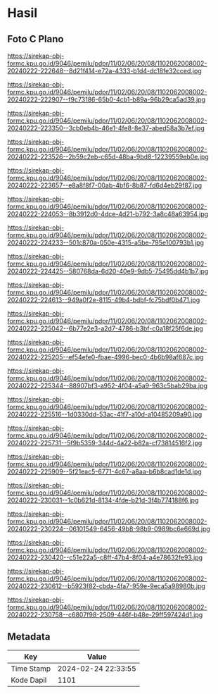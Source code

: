 # Hasil

## Foto C Plano

https://sirekap-obj-formc.kpu.go.id/9046/pemilu/pdpr/11/02/06/20/08/1102062008002-20240222-222648--8d21f414-e72a-4333-b1d4-dc18fe32cced.jpg

https://sirekap-obj-formc.kpu.go.id/9046/pemilu/pdpr/11/02/06/20/08/1102062008002-20240222-222907--f9c73186-65b0-4cb1-b89a-96b29ca5ad39.jpg

https://sirekap-obj-formc.kpu.go.id/9046/pemilu/pdpr/11/02/06/20/08/1102062008002-20240222-223350--3cb0eb4b-46e1-4fe8-8e37-abed58a3b7ef.jpg

https://sirekap-obj-formc.kpu.go.id/9046/pemilu/pdpr/11/02/06/20/08/1102062008002-20240222-223526--2b59c2eb-c65d-48ba-9bd8-12239559eb0e.jpg

https://sirekap-obj-formc.kpu.go.id/9046/pemilu/pdpr/11/02/06/20/08/1102062008002-20240222-223657--e8a8f8f7-00ab-4bf6-8b87-fd6d4eb29f87.jpg

https://sirekap-obj-formc.kpu.go.id/9046/pemilu/pdpr/11/02/06/20/08/1102062008002-20240222-224053--8b3912d0-4dce-4d21-b792-3a8c48a63954.jpg

https://sirekap-obj-formc.kpu.go.id/9046/pemilu/pdpr/11/02/06/20/08/1102062008002-20240222-224233--501c870a-050e-4315-a5be-795e100793b1.jpg

https://sirekap-obj-formc.kpu.go.id/9046/pemilu/pdpr/11/02/06/20/08/1102062008002-20240222-224425--580768da-6d20-40e9-9db5-75495dd4b1b7.jpg

https://sirekap-obj-formc.kpu.go.id/9046/pemilu/pdpr/11/02/06/20/08/1102062008002-20240222-224613--949a0f2e-8115-49b4-bdbf-fc75bdf0b471.jpg

https://sirekap-obj-formc.kpu.go.id/9046/pemilu/pdpr/11/02/06/20/08/1102062008002-20240222-225042--6b77e2e3-a2d7-4786-b3bf-c0a18f25f6de.jpg

https://sirekap-obj-formc.kpu.go.id/9046/pemilu/pdpr/11/02/06/20/08/1102062008002-20240222-225205--ef54efe0-fbae-4996-bec0-4b6b98af687c.jpg

https://sirekap-obj-formc.kpu.go.id/9046/pemilu/pdpr/11/02/06/20/08/1102062008002-20240222-225344--88907bf3-a952-4f04-a5a9-963c5bab29ba.jpg

https://sirekap-obj-formc.kpu.go.id/9046/pemilu/pdpr/11/02/06/20/08/1102062008002-20240222-225516--1d0330dd-53ac-41f7-a10d-a10485209a90.jpg

https://sirekap-obj-formc.kpu.go.id/9046/pemilu/pdpr/11/02/06/20/08/1102062008002-20240222-225731--5f9b5359-344d-4a22-b82a-cf73814516f2.jpg

https://sirekap-obj-formc.kpu.go.id/9046/pemilu/pdpr/11/02/06/20/08/1102062008002-20240222-225909--5f21eac5-6771-4c67-a8aa-b6b8cad1de1d.jpg

https://sirekap-obj-formc.kpu.go.id/9046/pemilu/pdpr/11/02/06/20/08/1102062008002-20240222-230031--1c0b621d-8134-4fde-b21d-3f4b774188f6.jpg

https://sirekap-obj-formc.kpu.go.id/9046/pemilu/pdpr/11/02/06/20/08/1102062008002-20240222-230224--06101549-6456-49b8-98b9-0989bc6e669d.jpg

https://sirekap-obj-formc.kpu.go.id/9046/pemilu/pdpr/11/02/06/20/08/1102062008002-20240222-230420--c51e22a5-c8ff-47b4-8f04-a4e78632fe93.jpg

https://sirekap-obj-formc.kpu.go.id/9046/pemilu/pdpr/11/02/06/20/08/1102062008002-20240222-230612--b5923f82-cbda-4fa7-959e-9eca5a98980b.jpg

https://sirekap-obj-formc.kpu.go.id/9046/pemilu/pdpr/11/02/06/20/08/1102062008002-20240222-230758--c6807f98-2509-446f-b48e-29ff597424d1.jpg


## Metadata

| Key        | Value               |
| ---------- | ------------------- |
| Time Stamp | 2024-02-24 22:33:55 |
| Kode Dapil | 1101                |



